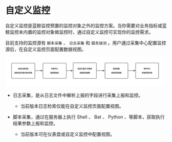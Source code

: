 # 自定义监控

自定义监控是蓝鲸监控预置的监控对象之外的监控方案。当你需要对业务指标或蓝鲸监控未内置的监控对象做监控时，通过自定义监控可实现你的监控需求。

目前支持的监控源有 `脚本采集` 、 `日志采集` 和 `服务拨测` 。用户通过采集中心配置监控源后，在自定义监控页面配置数据视图。

![Advantage](../media/自定义监控流程.png)

- 日志采集，是从日志文件中解析上报的字段进行采集上报和监控。

  - 当前版本日志检索仅能在自定义监控页面配置视图。

- 脚本采集，通过在服务器上执行 Shell 、 Bat 、 Python 、等脚本，获取执行结果参数上报和监控。

  - 当前版本可在仪表盘或自定义监控中配置视图。
